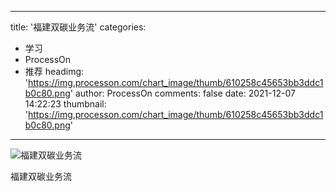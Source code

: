 
---
title: '福建双碳业务流'
categories: 
 - 学习
 - ProcessOn
 - 推荐
headimg: 'https://img.processon.com/chart_image/thumb/610258c45653bb3ddc1b0c80.png'
author: ProcessOn
comments: false
date: 2021-12-07 14:22:23
thumbnail: 'https://img.processon.com/chart_image/thumb/610258c45653bb3ddc1b0c80.png'
---

<div>   
<img class="thumb" alt="福建双碳业务流" src="https://img.processon.com/chart_image/thumb/610258c45653bb3ddc1b0c80.png" referrerpolicy="no-referrer">
<p>福建双碳业务流</p>  
</div>
            